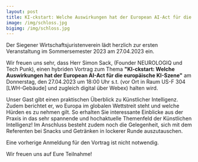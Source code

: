 ```yaml
---
layout: post
title: KI-ckstart: Welche Auswirkungen hat der European AI-Act für die europäische KI-Szene - Hybrider Vortrag von Simon Sack
image: /img/schloss.jpg
bigimg: /img/schloss.jpg
---
```


Der Siegener Wirtschaftsjuristenverein lädt herzlich zur ersten Veranstaltung im Sommersemester 2023 am 27.04.2023 ein.

Wir freuen uns sehr, dass Herr Simon Sack, (Founder NEUROLOGIQ und Tech Punk), einen hybriden Vortrag zum Thema **"KI-ckstart: Welche Auswirkungen hat der European AI-Act für die europäische KI-Szene"** am Donnerstag, den 27.04.2023 um 18:00 Uhr s.t. (vor Ort in Raum US-F 304 [LWH-Gebäude] und zugleich digital über Webex) halten wird.

Unser Gast gibt  einen praktischen Überblick zu Künstlicher Intelligenz. Zudem berichtet er, wo Europa im globalen Wettstreit steht und welche Hürden es zu nehmen gilt. So erhalten Sie interessante Einblicke aus der Praxis in das sehr spannende und hochaktuelle Themenfeld der Künstlichen Intelligenz! 
Im Anschluss besteht zudem noch die Gelegenheit, sich mit dem Referenten bei Snacks und Getränken in lockerer Runde auszutauschen. 

Eine vorherige Anmeldung für den Vortrag ist nicht notwendig.

Wir freuen uns auf Eure Teilnahme!

